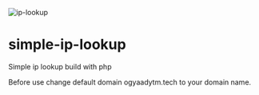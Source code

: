 ![ip-lookup](https://user-images.githubusercontent.com/41492762/129248636-21dc2c35-5db3-4b6a-bb15-be86f25fc241.png)
# simple-ip-lookup
Simple ip lookup build with php

Before use change default domain ogyaadytm.tech to your domain name.

